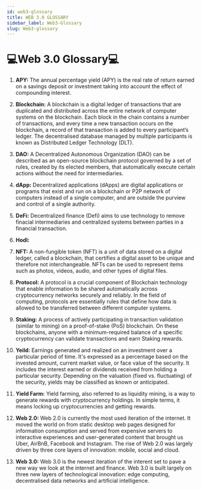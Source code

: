 ```yaml
---
id: web3-glossary
title: WEB 3.0 GLOSSARY
sidebar_label: Web3-Glossary
slug: Web3-glossary
---
```


# 💻Web 3.0 Glossary💻

1. **APY:** The annual percentage yield (APY) is the real rate of return earned on a savings deposit or investment taking into account the effect of compounding interest.

2. **Blockchain:** A blockchain is a digital ledger of transactions that are duplicated and distributed across the entire network of computer systems on the blockchain. Each block in the chain contains a number of transactions, and every time a new transaction occurs on the blockchain, a record of that transaction is added to every participant’s ledger. The decentralised database managed by multiple participants is known as Distributed Ledger Technology (DLT).
 

2. **DAO:** A Decentralized Autonomous Organization (DAO) can be described as an open-source blockchain protocol governed by a set of rules, created by its elected members, that automatically execute certain actions without the need for intermediaries.

2. **dApp:** Decentralized applications (dApps) are digital applications or programs that exist and run on a blockchain or P2P network of computers instead of a single computer, and are outside the purview and control of a single authority. 

2. **DeFi:** Decentralized finance (Defi) aims to use technology to remove finacial intermediaries and centralized systems between parties in a financial transaction. 

3. **Hodl:** 

5. **NFT:** A non-fungible token (NFT) is a unit of data stored on a digital ledger, called a blockchain, that certifies a digital asset to be unique and therefore not interchangeable. NFTs can be used to represent items such as photos, videos, audio, and other types of digital files. 

8. **Protocol:** A protocol is a crucial component of Blockchain technology that enable information to be shared automatically across cryptocurrency networks securely and reliably. In the field of computing, protocols are essentially rules that define how data is allowed to be transferred between different computer systems.

10. **Staking:** A process of actively participating in transaction validation (similar to mining) on a proof-of-stake (PoS) blockchain. On these blockchains, anyone with a minimum-required balance of a specific cryptocurrency can validate transactions and earn Staking rewards.

11. **Yeild:** Earnings generated and realized on an investment over a particular period of time. It's expressed as a percentage based on the invested amount, current market value, or face value of the security. It includes the interest earned or dividends received from holding a particular security. Depending on the valuation (fixed vs. fluctuating) of the security, yields may be classified as known or anticipated.

12. **Yield Farm:** Yield farming, also referred to as liquidity mining, is a way to generate rewards with cryptocurrency holdings. In simple terms, it means locking up cryptocurrencies and getting rewards.

12. **Web 2.0:** Web 2.0 is currently the most used iteration of the internet. It moved the world on from static desktop web pages designed for information consumption and served from expensive servers to interactive experiences and user-generated content that brought us Uber, AirBnB, Facebook and Instagram. The rise of Web 2.0 was largely driven by three core layers of innovation: mobile, social and cloud.

13. **Web 3.0:** Web 3.0 is the newest iteration of the interent set to pave a new way we look at the internet and finance. Web 3.0 is built largely on three new layers of technological innovation: edge computing, decentralised data networks and artificial intelligence.